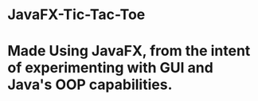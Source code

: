 # JavaFX-Tic-Tac-Toe
# Made Using JavaFX, from the intent of experimenting with GUI and Java's OOP capabilities. 
